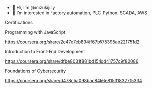 - 👋 Hi, I’m @mizukijuly
- 👀 I’m interested in Factory automation, PLC, Python, SCADA, AWS

Certifications

Programming with JavaScript

https://coursera.org/share/2e47e7eb894ff67b575395ab221751d2

Introduction to Front-End Development

https://coursera.org/share/dfbe8031f881bd154dd41757c9f80086

Foundations of Cybersecurity

https://coursera.org/share/d478c5a098bac84b6e815318327f5334
